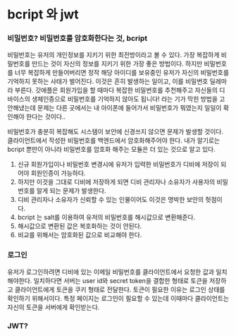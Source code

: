 # bcript 와 jwt

### 비밀번호? 비밀번호를 암호화한다는 것, bcript

비밀번호는 유저의 개인정보를 지키기 위한 최전방이라고 볼 수 있다. 가장 복잡하게 비밀번호를 만드는 것이 자신의 정보를 지키기 위한 가장 좋은 방법이다. 하지만 비밀번호를 너무 복잡하게 만들어버리면 정작 해당 아이디를 보유중인 유저가 자신의 비밀번호를 기억하지 못하는 사태가 벌어진다. 이것은 흔히 발생하는 일이고, 이를 비밀번호 딜레마라 부른다. 갓애플은 회원가입을 할 때마다 복잡한 비밀번호를 추천해주고 자신들의 디바이스의 생체인증으로 비밀번호를 기억하지 않아도 됩니다! 라는 기가 막힌 방법을 고안해냈는데 문제는 다른 곳에서는 내 아이폰에 들어가서 비밀번호가 뭐였는지 일일이 확인해야 한다는 것이다..

비밀번호가 충분히 복잡해도 시스템이 보안에 신경쓰지 않으면 문제가 발생할 것이다. 클라이언트에서 작성한 비밀번호를 백엔드에서 암호화해주어야 한다. 내가 알기로는 bcript 뿐만이 아니라 비밀번호를 암호화 해주는 모듈은 더 있는 것으로 알고 있다.

1. 신규 회원가입이나 비밀번호 변경시에 유저가 입력한 비밀번호가 디비에 저장이 되어야 회원인증이 가능하다.
2. 하지만 이것을 그대로 디비에 저장하게 되면 디비 관리자나 소유자가 사용자의 비밀번호를 알게 되는 문제가 발생한다.
3. 디비 관리자나 소유자가 신뢰할 수 있는 인물이어도 이것은 명박한 보안의 헛점이다.
4. bcript 는 salt를 이용하여 유저의 비밀번호를 해시값으로 변환해준다.
5. 해시값으로 변환된 값은 복호화하는 것이 안된다.
6. 비교를 위해서는 암호화된 값으로 비교해야 한다.

### 로그인

유저가 로그인하려면 디비에 있는 이메일 비밀번호를 클라이언트에서 요청한 값과 일치해야한다. 일치하다면 서버는 user id와 secret token을 결합한 형태로 토큰을 저장하고 클라이언트에게 토큰을 쿠키 형태로 전달한다. 토큰이 필요한 이유는 로그인 상태를 확인하기 위해서이다. 특정 페이지는 로그인이 필요할 수 있는데 이때마다 클라이언트는 자신의 토큰을 서버에게 확인받는다.

### JWT?
